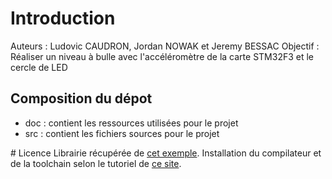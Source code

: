 # Introduction
Auteurs : Ludovic CAUDRON, Jordan NOWAK et Jeremy BESSAC
Objectif : Réaliser un niveau à bulle avec l'accéléromètre de la carte STM32F3 et le cercle de LED

## Composition du dépot
- doc : contient les ressources utilisées pour le projet
- src : contient les fichiers sources pour le projet

# Licence 
Librairie récupérée de [cet exemple](https://github.com/libopencm3/libopencm3).
Installation du compilateur et de la toolchain selon le tutoriel de [ce site](https://gctechspace.org/2014/09/getting-to-blinky-with-the-stm32-and-ubuntu-linux/).

